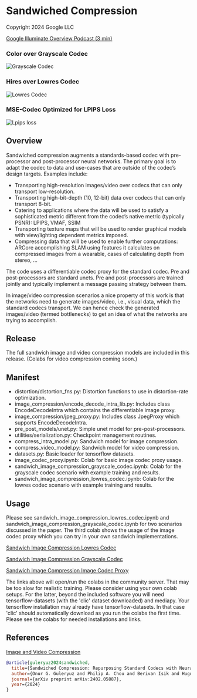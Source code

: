 # Sandwiched Compression

Copyright 2024 Google LLC

[Google Illuminate Overview Podcast (3 min)](https://illuminate.google.com/library?pli=1&play=fI4GBf_EM3V41)

### Color over Grayscale Codec
![Grayscale Codec](images/400_video.gif)
### Hires over Lowres Codec
![Lowres Codec](images/lrhr.gif)
### MSE-Codec Optimized for LPIPS Loss
![Lpips loss](images/lpips.gif)


## Overview
Sandwiched compression augments a standards-based codec with pre-processor and post-processor neural networks. The primary goal is to adapt the codec to data and use-cases that are outside of the codec’s design targets. Examples include:

* Transporting high-resolution images/video over codecs that can only transport low-resolution.
* Transporting high-bit-depth (10, 12-bit) data over codecs that can only transport 8-bit.
* Catering to applications where the data will be used to satisfy a sophisticated metric different from the codec’s native metric (typically PSNR):
    LPIPS, VMAF, SSIM
* Transporting texture maps that will be used to render graphical models with view/lighting dependent metrics imposed. 
* Compressing data that will be used to enable further computations:  ARCore accomplishing SLAM using features it calculates on compressed images from a wearable, cases of calculating depth from stereo, …

The code uses a differentiable codec proxy for the standard codec. Pre and post-processors are standard unets. Pre and post-processors are trained jointly and typically implement a message passing strategy between them.

In image/video compression scenarios a nice property of this work is that the networks need to generate images/video, i.e., visual data, which the standard codecs transport. We can hence check the generated images/video (termed bottlenecks) to get an idea of what the networks are trying to accomplish.

## Release
The full sandwich image and video compression models are included in this release. (Colabs for video compression coming soon.)

## Manifest
* distortion/distortion_fns.py: Distortion functions to use in distortion-rate optimization.
* image_compression/encode_decode_intra_lib.py: Includes class EncodeDecodeIntra which contains the differentiable image proxy.
* image_compression/jpeg_proxy.py: Includes class JpegProxy which supports EncodeDecodeIntra.
* pre_post_models/unet.py: Simple unet model for pre-post-processors.
* utilities/serialization.py: Checkpoint management routines.
* compress_intra_model.py: Sandwich model for image compression.
* compress_video_model.py: Sandwich model for video compression.
* datasets.py: Basic loader for tensorflow datasets.
* image_codec_proxy.ipynb: Colab for basic image codec proxy usage.
* sandwich_image_compression_grayscale_codec.ipynb: Colab for the grayscale codec scenario with example training and results.
* sandwich_image_compression_lowres_codec.ipynb: Colab for the lowres codec scenario with example training and results.

## Usage
Please see sandwich_image_compression_lowres_codec.ipynb and sandwich_image_compression_grayscale_codec.ipynb for two scenarios discussed in the paper. The third colab shows the usage of the image codec proxy which you can try in your own sandwich implementations. 

[Sandwich Image Compression Lowres Codec](https://colab.research.google.com/github/google/sandwiched_compression/blob/main/sandwich_image_compression_lowres_codec.ipynb)

[Sandwich Image Compression Grayscale Codec](https://colab.research.google.com/github/google/sandwiched_compression/blob/main/sandwich_image_compression_grayscale_codec.ipynb)

[Sandwich Image Compression Image Codec Proxy](https://colab.research.google.com/github/google/sandwiched_compression/blob/main/image_codec_proxy.ipynb)

The links above will open/run the colabs in the community server. That may be too slow for realistic training. Please consider using your own colab setups. For the latter, beyond the included software you will need tensorflow-datasets (with the 'clic' dataset downloaded) and mediapy. Your tensorflow installation may already have tensorflow-datasets. In that case 'clic' should automatically download as you run the colabs the first time. Please see the colabs for needed installations and links.

## References
[Image and Video Compression](https://arxiv.org/abs/2402.05887)
```bibtex
@article{guleryuz2024sandwiched,
  title={Sandwiched Compression: Repurposing Standard Codecs with Neural Network Wrappers},
  author={Onur G. Guleryuz and Philip A. Chou and Berivan Isik and Hugues Hoppe and Danhang Tang and Ruofei Du and Jonathan Taylor and Philip Davidson and Sean Fanello},
  journal={arXiv preprint arXiv:2402.05887},
  year={2024}
}
```
